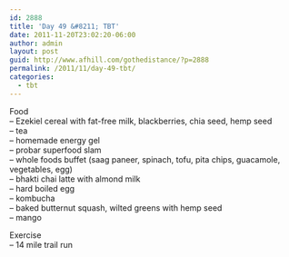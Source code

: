 ```yaml
---
id: 2888
title: 'Day 49 &#8211; TBT'
date: 2011-11-20T23:02:20-06:00
author: admin
layout: post
guid: http://www.afhill.com/gothedistance/?p=2888
permalink: /2011/11/day-49-tbt/
categories:
  - tbt
---
```

Food  
&#8211; Ezekiel cereal with fat-free milk, blackberries, chia seed, hemp seed  
&#8211; tea  
&#8211; homemade energy gel  
&#8211; probar superfood slam  
&#8211; whole foods buffet (saag paneer, spinach, tofu, pita chips, guacamole, vegetables, egg)  
&#8211; bhakti chai latte with almond milk  
&#8211; hard boiled egg  
&#8211; kombucha  
&#8211; baked butternut squash, wilted greens with hemp seed  
&#8211; mango

Exercise  
&#8211; 14 mile trail run